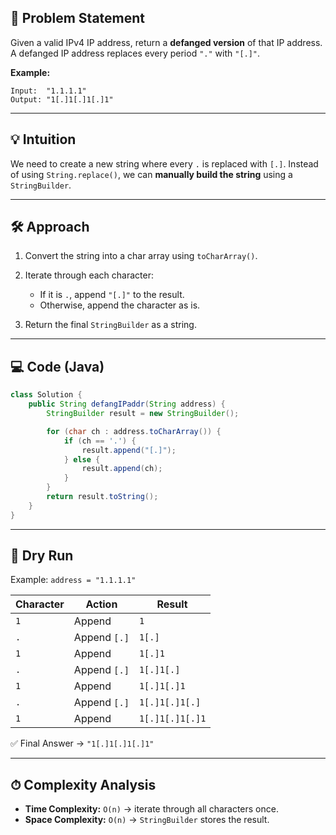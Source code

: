 

## 📝 Problem Statement

Given a valid IPv4 IP address, return a **defanged version** of that IP address.
A defanged IP address replaces every period `"."` with `"[.]"`.

**Example:**

```text
Input:  "1.1.1.1"
Output: "1[.]1[.]1[.]1"
```

---

## 💡 Intuition

We need to create a new string where every `.` is replaced with `[.]`.
Instead of using `String.replace()`, we can **manually build the string** using a `StringBuilder`.

---

## 🛠 Approach

1. Convert the string into a char array using `toCharArray()`.
2. Iterate through each character:

   * If it is `.`, append `"[.]"` to the result.
   * Otherwise, append the character as is.
3. Return the final `StringBuilder` as a string.

---

## 💻 Code (Java)

```java
class Solution {
    public String defangIPaddr(String address) {
        StringBuilder result = new StringBuilder();

        for (char ch : address.toCharArray()) {
            if (ch == '.') {
                result.append("[.]");
            } else {
                result.append(ch);
            }
        }
        return result.toString();
    }
}
```

---

## 🧠 Dry Run

Example: `address = "1.1.1.1"`

| Character | Action       | Result          |
| --------- | ------------ | --------------- |
| `1`       | Append       | `1`             |
| `.`       | Append `[.]` | `1[.]`          |
| `1`       | Append       | `1[.]1`         |
| `.`       | Append `[.]` | `1[.]1[.]`      |
| `1`       | Append       | `1[.]1[.]1`     |
| `.`       | Append `[.]` | `1[.]1[.]1[.]`  |
| `1`       | Append       | `1[.]1[.]1[.]1` |

✅ Final Answer → `"1[.]1[.]1[.]1"`

---

## ⏱ Complexity Analysis

* **Time Complexity:** `O(n)` → iterate through all characters once.
* **Space Complexity:** `O(n)` → `StringBuilder` stores the result.


